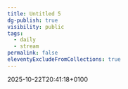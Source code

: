 ```yaml
---
title: Untitled 5
dg-publish: true
visibility: public
tags:
  - daily
  - stream
permalink: false
eleventyExcludeFromCollections: true
---
```


2025-10-22T20:41:18+0100 
